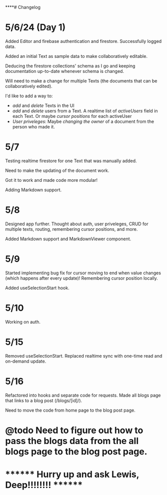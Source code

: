 ****# Changelog

# 5/6/24 (Day 1)

Added Editor and firebase authentication and firestore. Successfully logged data.

Added an initial Text as sample data to make collaboratively editable.

Deducing the firestore collections' schema as I go and keeping documentation up-to-date whenever schema is changed.

Will need to make a change for multiple Texts (the documents that can be collaboratively edited).

I'd like to add a way to:
 - *add* and *delete* Texts in the UI
 - *add* and *delete* users from a Text. A realtime list of *activeUsers* field in each Text. Or maybe *cursor positions* for each activeUser
 - *User priveleges*: Maybe *changing the owner* of a document from the person who made it.

# 5/7

Testing realtime firestore for one Text that was manually added. 

Need to make the updating of the document work.

Got it to work and made code more modular!

Adding Markdown support.

# 5/8

Designed app further. Thought about auth, user priveleges, CRUD for multiple texts, routing, remembering cursor positions, and more.

Added Markdown support and MarkdownViewer component.


# 5/9

Started implementing bug fix for cursor moving to end when value changes (which happens after every update)! Remembering cursor position locally.

Added useSelectionStart hook.

# 5/10

Working on auth.

# 5/15

Removed useSelectionStart. Replaced realtime sync with one-time read and on-demand update.

# 5/16

Refactored into hooks and separate code for requests. Made all blogs page that links to a blog post (/blogs/[id]/). 

Need to move the code from home page to the blog post page. 


# **@todo Need to figure out how to pass the blogs data from the all blogs page to the blog post page.**

# ****** Hurry up and ask Lewis, Deep!!!!!!!! ******